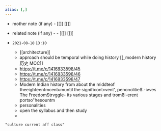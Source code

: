 ```yaml
---
alias: [,]
---
```

- mother note (if any)
		- [[]] [[]]
- related note (if any) -
		- [[]] [[]]


- `2021-08-18`  `13:10`
	- [[architecture]]
	- approach should be temporal while doing history [[_modern history 历史 MOC]]
	- https://t.me/c/1416833598/45
	- https://t.me/c/1416833598/46
	- https://t.me/c/1416833598/47
	- Modern Indian history from about the middteof theeighteentmcentumuntil the significont•vent', penonolitie$.-ivves The FreedomStrvggIe- its various stages and tromßi-erent portso"hesountm
	- personalities
	- open the syllabus and then study
	- 

```query
"culture current aff class"
```
